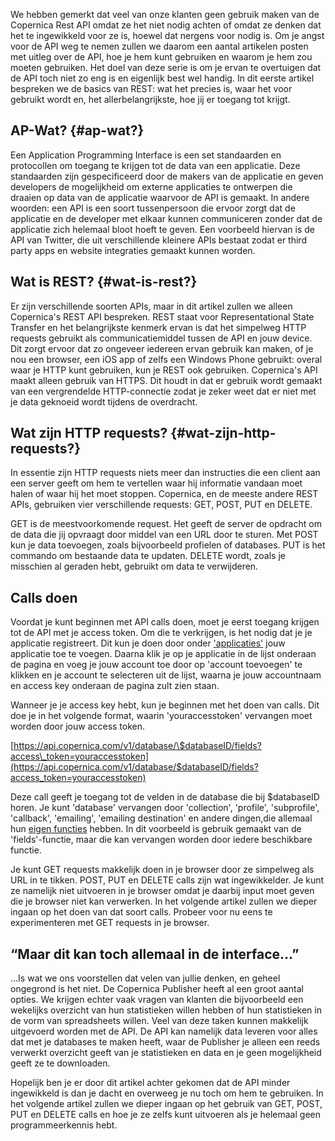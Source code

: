 We hebben gemerkt dat veel van onze klanten geen gebruik maken van de
Copernica Rest API omdat ze het niet nodig achten of omdat ze denken dat
het te ingewikkeld voor ze is, hoewel dat nergens voor nodig is. Om je
angst voor de API weg te nemen zullen we daarom een aantal artikelen
posten met uitleg over de API, hoe je hem kunt gebruiken en waarom je
hem zou moeten gebruiken. Het doel van deze serie is om je ervan te
overtuigen dat de API toch niet zo eng is en eigenlijk best wel handig.
In dit eerste artikel bespreken we de basics van REST: wat het precies
is, waar het voor gebruikt wordt en, het allerbelangrijkste, hoe jij er
toegang tot krijgt.

AP-Wat? {#ap-wat?}
-------

Een Application Programming Interface is een set standaarden en
protocollen om toegang te krijgen tot de data van een applicatie. Deze
standaarden zijn gespecificeerd door de makers van de applicatie en
geven developers de mogelijkheid om externe applicaties te ontwerpen die
draaien op data van de applicatie waarvoor de API is gemaakt. In andere
woorden: een API is een soort tussenpersoon die ervoor zorgt dat de
applicatie en de developer met elkaar kunnen communiceren zonder dat de
applicatie zich helemaal bloot hoeft te geven. Een voorbeeld hiervan is
de API van Twitter, die uit verschillende kleinere APIs bestaat zodat er
third party apps en website integraties gemaakt kunnen worden.

Wat is REST? {#wat-is-rest?}
------------

Er zijn verschillende soorten APIs, maar in dit artikel zullen we alleen
Copernica's REST API bespreken. REST staat voor Representational State
Transfer en het belangrijkste kenmerk ervan is dat het simpelweg HTTP
requests gebruikt als communicatiemiddel tussen de API en jouw device.
Dit zorgt ervoor dat zo ongeveer iedereen ervan gebruik kan maken, of je
nou een browser, een iOS app of zelfs een Windows Phone gebruikt: overal
waar je HTTP kunt gebruiken, kun je REST ook gebruiken. Copernica's API
maakt alleen gebruik van HTTPS. Dit houdt in dat er gebruik wordt
gemaakt van een vergrendelde HTTP-connectie zodat je zeker weet dat er
niet met je data geknoeid wordt tijdens de overdracht.

Wat zijn HTTP requests? {#wat-zijn-http-requests?}
-----------------------

In essentie zijn HTTP requests niets meer dan instructies die een client
aan een server geeft om hem te vertellen waar hij informatie vandaan
moet halen of waar hij het moet stoppen. Copernica, en de meeste andere
REST APIs, gebruiken vier verschillende requests: GET, POST, PUT en
DELETE.

GET is de meestvoorkomende request. Het geeft de server de opdracht om
de data die jij opvraagt door middel van een URL door te sturen. Met
POST kun je data toevoegen, zoals bijvoorbeeld profielen of databases.
PUT is het commando om bestaande data te updaten. DELETE wordt, zoals je
misschien al geraden hebt, gebruikt om data te verwijderen.

Calls doen
----------

Voordat je kunt beginnen met API calls doen, moet je eerst toegang
krijgen tot de API met je access token. Om die te verkrijgen, is het
nodig dat je je applicatie registreert. Dit kun je doen door onder
['applicaties'](https://www.copernica.com/nl/applications) jouw
applicatie toe te voegen. Daarna klik je op je applicatie in de lijst
onderaan de pagina en voeg je jouw account toe door op 'account
toevoegen' te klikken en je account te selecteren uit de lijst, waarna
je jouw accountnaam en access key onderaan de pagina zult zien staan.

Wanneer je je access key hebt, kun je beginnen met het doen van calls.
Dit doe je in het volgende format, waarin 'youraccesstoken' vervangen
moet worden door jouw access token.

[https://api.copernica.com/v1/database/\$databaseID/fields?access\_token=youraccesstoken](https://api.copernica.com/v1/database/$databaseID/fields?access_token=youraccesstoken)

Deze call geeft je toegang tot de velden in de database die bij
\$databaseID horen. Je kunt 'database' vervangen door 'collection',
'profile', 'subprofile', 'callback', 'emailing', 'emailing destination'
en andere dingen,die allemaal hun [eigen
functies](https://www.copernica.com/nl/support/rest/the-copernica-rest-api)
hebben. In dit voorbeeld is gebruik gemaakt van de 'fields'-functie,
maar die kan vervangen worden door iedere beschikbare functie.

Je kunt GET requests makkelijk doen in je browser door ze simpelweg als
URL in te tikken. POST, PUT en DELETE calls zijn wat ingewikkelder. Je
kunt ze namelijk niet uitvoeren in je browser omdat je daarbij input
moet geven die je browser niet kan verwerken. In het volgende artikel
zullen we dieper ingaan op het doen van dat soort calls. Probeer voor nu
eens te experimenteren met GET requests in je browser.

“Maar dit kan toch allemaal in de interface...”
-----------------------------------------------

...Is wat we ons voorstellen dat velen van jullie denken, en geheel
ongegrond is het niet. De Copernica Publisher heeft al een groot aantal
opties. We krijgen echter vaak vragen van klanten die bijvoorbeeld een
wekelijks overzicht van hun statistieken willen hebben of hun
statistieken in de vorm van spreadsheets willen. Veel van deze taken
kunnen makkelijk uitgevoerd worden met de API. De API kan namelijk data
leveren voor alles dat met je databases te maken heeft, waar de
Publisher je alleen een reeds verwerkt overzicht geeft van je
statistieken en data en je geen mogelijkheid geeft ze te downloaden.

Hopelijk ben je er door dit artikel achter gekomen dat de API minder
ingewikkeld is dan je dacht en overweeg je nu toch om hem te gebruiken.
In het volgende artikel zullen we dieper ingaan op het gebruik van GET,
POST, PUT en DELETE calls en hoe je ze zelfs kunt uitvoeren als je
helemaal geen programmeerkennis hebt.
